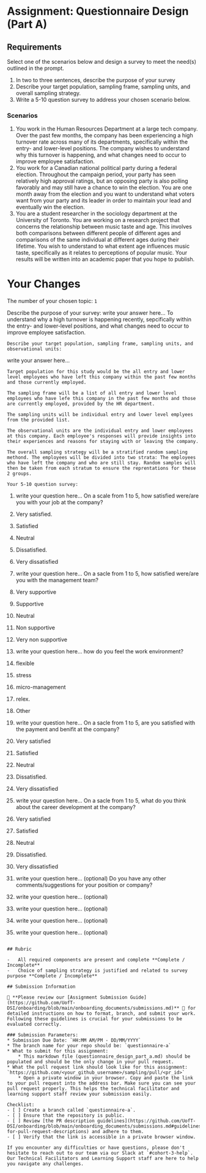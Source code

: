 # Assignment: Questionnaire Design (Part A)

## Requirements
Select one of the scenarios below and design a survey to meet the need(s) outlined in the prompt.

1.	In two to three sentences, describe the purpose of your survey
2.	Describe your target population, sampling frame, sampling units, and overall sampling strategy.
3.	Write a 5-10 question survey to address your chosen scenario below.


### Scenarios
1.	You work in the Human Resources Department at a large tech company. Over the past few months, the company has been experiencing a high turnover rate across many of its departments, specifically within the entry- and lower-level positions. The company wishes to understand why this turnover is happening, and what changes need to occur to improve employee satisfaction.
2.	You work for a Canadian national political party during a federal election. Throughout the campaign period, your party has seen relatively high approval ratings, but an opposing party is also polling favorably and may still have a chance to win the election. You are one month away from the election and you want to understand what voters want from your party and its leader in order to maintain your lead and eventually win the election.
3.	You are a student researcher in the sociology department at the University of Toronto. You are working on a research project that concerns the relationship between music taste and age. This involves both comparisons between different people of different ages and comparisons of the same individual at different ages during their lifetime. You wish to understand to what extent age influences music taste, specifically as it relates to perceptions of popular music. Your results will be written into an academic paper that you hope to publish.


# Your Changes

The number of your chosen topic: `1`

Describe the purpose of your survey:
write your answer here...
To understand why a high turnover is happening recently, sepcifically within the entry- and lower-level positions, and what changes need to occur to improve employee satisfaction.

```
Describe your target population, sampling frame, sampling units, and observational units:
```
write your answer here...
```
Target population for this study would be the all entry and lower level employees who have left this company within the past few months and those currently employed.

The sampling frame will be a list of all entry and lower level employees who have lefe this company in the past few months and those are currently employed, provided by the HR department.

The sampling units will be individual entry and lower level emplyees from the provided list.

The observational units are the individual entry and lower employees at this company. Each employee's responses will provide insights into their experiences and reasons for staying with or leaving the company.

The overall sampling strategy will be a stratified random sampling methond. The employees will be divided into two strata: The employees who have left the company and who are still stay. Random samples will then be taken from each stratum to ensure the reprentations for these 2 groups.

Your 5-10 question survey:
```
1. write your question here...
On a scale from 1 to 5, how satisfied were/are you with your job at the company?
1. Very satisfied.
2. Satisfied
3. Neutral
4. Dissatisfied.
5. Very dissatisfied
2. write your question here...
On a sacle from 1 to 5, how satisfied were/are you with the management team?
1. Very supportive
2. Supportive
3. Neutral
4. Non supportive
5. Very non supportive

3. write your question here...
how do you feel the work environment?
1. flexible
2. stress
3. micro-management
4. relex.
5. Other 

4. write your question here...
On a sacle from 1 to 5, are you satisfied with the payment and benifit at the company?
1. Very satisfied
2. Satisfied
3. Neutral
4. Dissatisfied.
5. Very dissatisfied

5. write your question here...
On a sacle from 1 to 5, what do you think about the career development at the company?
1. Very satisfied
2. Satisfied
3. Neutral
4. Dissatisfied.
5. Very dissatisfied

6. write your question here... (optional)
Do you have any other comments/suggestions for your position or company?

7. write your question here... (optional)
8. write your question here... (optional)
9. write your question here... (optional)
10. write your question here... (optional)
```

## Rubric

-	All required components are present and complete **Complete / Incomplete**
-	Choice of sampling strategy is justified and related to survey purpose **Complete / Incomplete**

## Submission Information

🚨 **Please review our [Assignment Submission Guide](https://github.com/UofT-DSI/onboarding/blob/main/onboarding_documents/submissions.md)** 🚨 for detailed instructions on how to format, branch, and submit your work. Following these guidelines is crucial for your submissions to be evaluated correctly.

### Submission Parameters:
* Submission Due Date: `HH:MM AM/PM - DD/MM/YYYY`
* The branch name for your repo should be: `questionnaire-a`
* What to submit for this assignment:
    * This markdown file (questionnaire_design_part_a.md) should be populated and should be the only change in your pull request.
* What the pull request link should look like for this assignment: `https://github.com/<your_github_username>/sampling/pull/<pr_id>`
    * Open a private window in your browser. Copy and paste the link to your pull request into the address bar. Make sure you can see your pull request properly. This helps the technical facilitator and learning support staff review your submission easily.

Checklist:
- [ ] Create a branch called `questionnaire-a`.
- [ ] Ensure that the repository is public.
- [ ] Review [the PR description guidelines](https://github.com/UofT-DSI/onboarding/blob/main/onboarding_documents/submissions.md#guidelines-for-pull-request-descriptions) and adhere to them.
- [ ] Verify that the link is accessible in a private browser window.

If you encounter any difficulties or have questions, please don't hesitate to reach out to our team via our Slack at `#cohort-3-help`. Our Technical Facilitators and Learning Support staff are here to help you navigate any challenges.
